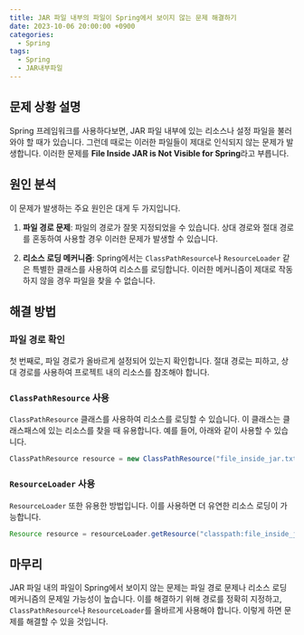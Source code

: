 ```yaml
---
title: JAR 파일 내부의 파일이 Spring에서 보이지 않는 문제 해결하기
date: 2023-10-06 20:00:00 +0900
categories:
  - Spring
tags:
  - Spring
  - JAR내부파일
---
```

## 문제 상황 설명

Spring 프레임워크를 사용하다보면, JAR 파일 내부에 있는 리소스나 설정 파일을 불러와야 할 때가 있습니다. 그런데 때로는 이러한 파일들이 제대로 인식되지 않는 문제가 발생합니다. 이러한 문제를 **File Inside JAR is Not Visible for Spring**라고 부릅니다.

## 원인 분석

이 문제가 발생하는 주요 원인은 대게 두 가지입니다.

1. **파일 경로 문제**: 파일의 경로가 잘못 지정되었을 수 있습니다. 상대 경로와 절대 경로를 혼동하여 사용할 경우 이러한 문제가 발생할 수 있습니다.
   
2. **리소스 로딩 메커니즘**: Spring에서는 `ClassPathResource`나 `ResourceLoader` 같은 특별한 클래스를 사용하여 리소스를 로딩합니다. 이러한 메커니즘이 제대로 작동하지 않을 경우 파일을 찾을 수 없습니다.

## 해결 방법

### 파일 경로 확인

첫 번째로, 파일 경로가 올바르게 설정되어 있는지 확인합니다. 절대 경로는 피하고, 상대 경로를 사용하여 프로젝트 내의 리소스를 참조해야 합니다.

### `ClassPathResource` 사용

`ClassPathResource` 클래스를 사용하여 리소스를 로딩할 수 있습니다. 이 클래스는 클래스패스에 있는 리소스를 찾을 때 유용합니다. 예를 들어, 아래와 같이 사용할 수 있습니다.

```java
ClassPathResource resource = new ClassPathResource("file_inside_jar.txt");
```

### `ResourceLoader` 사용

`ResourceLoader` 또한 유용한 방법입니다. 이를 사용하면 더 유연한 리소스 로딩이 가능합니다.

```java
Resource resource = resourceLoader.getResource("classpath:file_inside_jar.txt");
```

## 마무리

JAR 파일 내의 파일이 Spring에서 보이지 않는 문제는 파일 경로 문제나 리소스 로딩 메커니즘의 문제일 가능성이 높습니다. 이를 해결하기 위해 경로를 정확히 지정하고, `ClassPathResource`나 `ResourceLoader`를 올바르게 사용해야 합니다. 이렇게 하면 문제를 해결할 수 있을 것입니다.